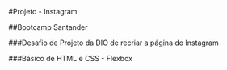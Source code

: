 #Projeto - Instagram

##Bootcamp Santander

###Desafio de Projeto da DIO de recriar a página do Instagram

###Básico de HTML e CSS - Flexbox